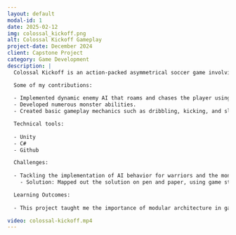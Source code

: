 ```yaml
---
layout: default
modal-id: 1
date: 2025-02-12
img: colossal_kickoff.png
alt: Colossal Kickoff Gameplay
project-date: December 2024
client: Capstone Project
category: Game Development
description: |
  Colossal Kickoff is an action-packed asymmetrical soccer game involving ancient mythology. Created alongside my team for my capstone project, this game challenges players with dynamic AI opponents and strategic gameplay mechanics.

  Some of my contributions:
  
  - Implemented dynamic enemy AI that roams and chases the player using state machines.
  - Developed numerous monster abilities.
  - Created basic gameplay mechanics such as dribbling, kicking, and sliding.

  Technical tools:
  
  - Unity
  - C#
  - Github

  Challenges:
  
  - Tackling the implementation of AI behavior for warriors and the monster.
    - Solution: Mapped out the solution on pen and paper, using game states to decide character behavior dynamically in-game.

  Learning Outcomes:
  
  - This project taught me the importance of modular architecture in game development, allowing me to easily add new levels and mechanics without breaking existing functionality.

video: colossal-kickoff.mp4
---
```

